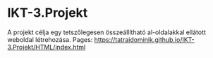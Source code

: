 # IKT-3.Projekt
A projekt célja egy tetszőlegesen összeállítható al-oldalakkal ellátott weboldal létrehozása.
Pages: https://tatraidominik.github.io/IKT-3.Projekt/HTML/index.html
